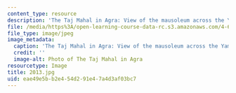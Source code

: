```yaml
---
content_type: resource
description: 'The Taj Mahal in Agra: View of the mausoleum across the Yamuna River.'
file: /media/https%3A/open-learning-course-data-rc.s3.amazonaws.com/4-614-religious-architecture-and-islamic-cultures-fall-2002/eae49e5bb2e454d291e47a4d3af03bc7_2013.jpg
file_type: image/jpeg
image_metadata:
  caption: 'The Taj Mahal in Agra: View of the mausoleum across the Yamuna River.'
  credit: ''
  image-alt: Photo of The Taj Mahal in Agra
resourcetype: Image
title: 2013.jpg
uid: eae49e5b-b2e4-54d2-91e4-7a4d3af03bc7
---
```

